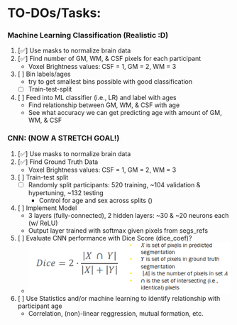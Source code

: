 # TO-DOs/Tasks:

### Machine Learning Classification (Realistic :D)
1. [✅] Use masks to normalize brain data
2. [✅] Find number of GM, WM, & CSF pixels for each participant
    - Voxel Brightness values: CSF = 1, GM = 2, WM = 3
3. [ ] Bin labels/ages 
    - try to get smallest bins possible with good classification
    - [ ] Train-test-split
4. [ ] Feed into ML classifier (i.e., LR) and label with ages
    - Find relationship between GM, WM, & CSF with age
    - See what accuracy we can get predicting age with amount of GM, WM, & CSF



### CNN: (NOW A STRETCH GOAL!)
1. [✅] Use masks to normalize brain data
2. [✅] Find Ground Truth Data
     - Voxel Brightness values: CSF = 1, GM = 2, WM = 3
3. [ ] Train-test split
    - [ ] Randomly split participants: 520 training, ~104 validation & hypertuning, ~132 testing
        - Control for age and sex across splits ()
4. [ ] Implement Model
    - 3 layers (fully-connected), 2 hidden layers: ~30 & ~20 neurons each (w/ ReLU)
    - Output layer trained with softmax given pixels from segs_refs
5. [ ] Evaluate CNN performance with Dice Score (dice_coef)?
    - ![alt text](dice_formula.png)
6. [ ] Use Statistics and/or machine learning to identify relationship with participant age
    - Correlation, (non)-linear reggression, mutual formation, etc.